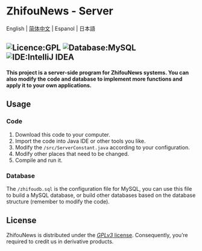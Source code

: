 # ZhifouNews - Server
English | [简体中文](https://github.com/Socroty/ZhifouNewsServer/blob/master/README_zh.md) | Espanol | 日本語
## ![Licence:GPL](https://img.shields.io/badge/Licence-GPL-red) ![Database:MySQL](https://img.shields.io/badge/Database-MySQL-blue) ![IDE:IntelliJ IDEA](https://img.shields.io/badge/IDE-IntelliJ_IDEA-blueviolet)
#### This project is a server-side program for ZhifouNews systems. You can also modify the code and database to implement more functions and apply it to your own applications.
## Usage
### Code
1. Download this code to your computer.
2. Import the code into Java IDE or other tools you like.
3. Modify the `/src/ServerConstant.java` according to your configuration.
4. Modify other places that need to be changed.
5. Compile and run it.
### Database
The `/zhifoudb.sql` is the configuration file for MySQL, you can use this file to build a MySQL database, or build other databases based on the database structure (remember to modify the code).
## License
ZhifouNews is distributed under the [*GPLv3* license](https://www.gnu.org/licenses/gpl-3.0.en.html). Consequently, you’re required to credit us in derivative products.
